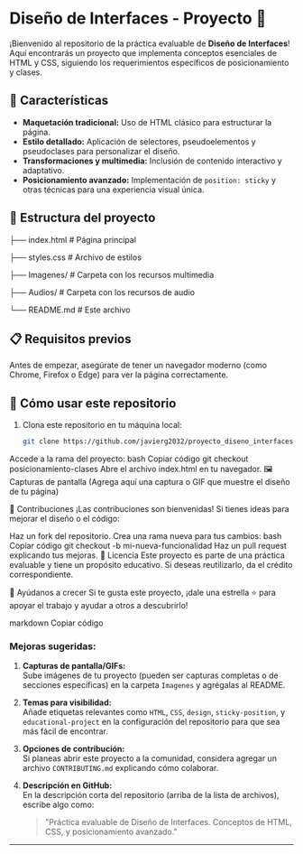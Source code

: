 # Diseño de Interfaces - Proyecto 🚀

¡Bienvenido al repositorio de la práctica evaluable de **Diseño de Interfaces**! Aquí encontrarás un proyecto que implementa conceptos esenciales de HTML y CSS, siguiendo los requerimientos específicos de posicionamiento y clases. 

## 🌟 Características

- **Maquetación tradicional:** Uso de HTML clásico para estructurar la página.
- **Estilo detallado:** Aplicación de selectores, pseudoelementos y pseudoclases para personalizar el diseño.
- **Transformaciones y multimedia:** Inclusión de contenido interactivo y adaptativo.
- **Posicionamiento avanzado:** Implementación de `position: sticky` y otras técnicas para una experiencia visual única.

## 📂 Estructura del proyecto

├── index.html # Página principal

├── styles.css # Archivo de estilos

├── Imagenes/ # Carpeta con los recursos multimedia

├── Audios/ # Carpeta con los recursos de audio

└── README.md # Este archivo

## 📋 Requisitos previos

Antes de empezar, asegúrate de tener un navegador moderno (como Chrome, Firefox o Edge) para ver la página correctamente.

## 🚀 Cómo usar este repositorio

1. Clona este repositorio en tu máquina local:
   ```bash
   git clone https://github.com/javierg2032/proyecto_diseno_interfaces.git
Accede a la rama del proyecto:
bash
Copiar código
git checkout posicionamiento-clases
Abre el archivo index.html en tu navegador.
🖼️ Capturas de pantalla
(Agrega aquí una captura o GIF que muestre el diseño de tu página)

🤝 Contribuciones
¡Las contribuciones son bienvenidas! Si tienes ideas para mejorar el diseño o el código:

Haz un fork del repositorio.
Crea una rama nueva para tus cambios:
bash
Copiar código
git checkout -b mi-nueva-funcionalidad
Haz un pull request explicando tus mejoras.
🪪 Licencia
Este proyecto es parte de una práctica evaluable y tiene un propósito educativo. Si deseas reutilizarlo, da el crédito correspondiente.

📢 Ayúdanos a crecer
Si te gusta este proyecto, ¡dale una estrella ⭐ para apoyar el trabajo y ayudar a otros a descubrirlo!

markdown
Copiar código

### Mejoras sugeridas:
1. **Capturas de pantalla/GIFs:**  
   Sube imágenes de tu proyecto (pueden ser capturas completas o de secciones específicas) en la carpeta `Imagenes` y agrégalas al README.

2. **Temas para visibilidad:**  
   Añade etiquetas relevantes como `HTML`, `CSS`, `design`, `sticky-position`, y `educational-project` en la configuración del repositorio para que sea más fácil de encontrar.

3. **Opciones de contribución:**  
   Si planeas abrir este proyecto a la comunidad, considera agregar un archivo `CONTRIBUTING.md` explicando cómo colaborar.

4. **Descripción en GitHub:**  
   En la descripción corta del repositorio (arriba de la lista de archivos), escribe algo como:
   > "Práctica evaluable de Diseño de Interfaces. Conceptos de HTML, CSS, y posicionamiento avanzado."

---

